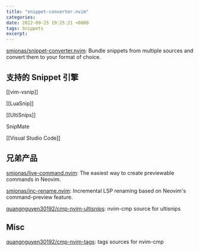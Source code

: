 ```yaml
---
title: "snippet-converter.nvim"
categories: 
date: 2022-09-25 19:25:21 +0800
tags: Snippets
excerpt: 
---
```






[smjonas/snippet-converter.nvim](https://github.com/smjonas/snippet-converter.nvim): Bundle snippets from multiple sources and convert them to your format of choice.


## 支持的 Snippet 引擎

[[vim-vsnip]]

[[LuaSnip]]

[[UltiSnips]]

SnipMate

[[Visual Studio Code]]

## 兄弟产品

[smjonas/live-command.nvim](https://github.com/smjonas/live-command.nvim): The easiest way to create previewable commands in Neovim.

[smjonas/inc-rename.nvim](https://github.com/smjonas/inc-rename.nvim): Incremental LSP renaming based on Neovim's command-preview feature.

[quangnguyen30192/cmp-nvim-ultisnips](https://github.com/quangnguyen30192/cmp-nvim-ultisnips): nvim-cmp source for ultisnips



## Misc

[quangnguyen30192/cmp-nvim-tags](https://github.com/quangnguyen30192/cmp-nvim-tags): tags sources for nvim-cmp


